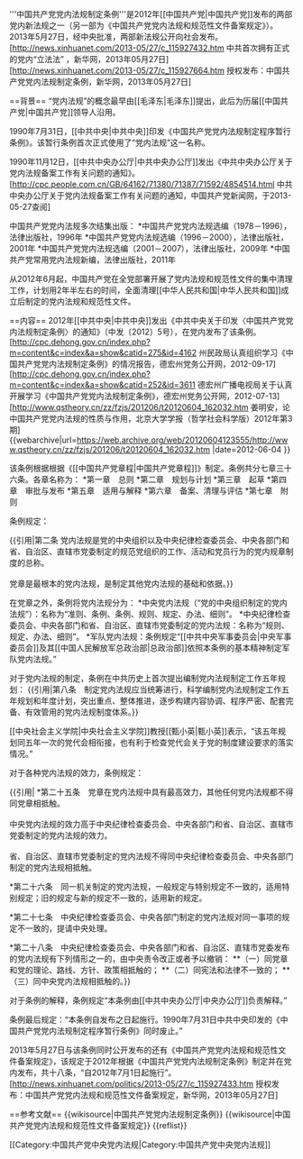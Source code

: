 '''中国共产党党内法规制定条例'''是2012年[[中国共产党|中国共产党]]发布的两部党内新法规之一（另一部为《中国共产党党内法规和规范性文件备案规定》）。2013年5月27日，经中央批准，两部新法规公开向社会发布。<ref name=lff>[http://news.xinhuanet.com/2013-05/27/c_115927432.htm 中共首次拥有正式的党内“立法法” ，新华网，2013年05月27日]</ref><ref name=sqfb>[http://news.xinhuanet.com/2013-05/27/c_115927664.htm 授权发布：中国共产党党内法规制定条例，新华网，2013年05月27日]</ref>

==背景==
“党内法规”的概念最早由[[毛泽东|毛泽东]]提出，此后为历届[[中国共产党|中国共产党]]领导人沿用。<ref name=jiang/>

1990年7月31日，[[中共中央|中共中央]]印发《中国共产党党内法规制定程序暂行条例》。该暂行条例首次正式使用了“党内法规”这一名称。<ref name=lff/><ref name=sqfb/>

1990年11月12日，[[中共中央办公厅|中共中央办公厅]]发出《中共中央办公厅关于党内法规备案工作有关问题的通知》。<ref>[http://cpc.people.com.cn/GB/64162/71380/71387/71592/4854514.html 中共中央办公厅关于党内法规备案工作有关问题的通知，中国共产党新闻网，于2013-05-27查阅]</ref>

中国共产党党内法规多次结集出版：<ref name=jiang/>
*中国共产党党内法规选编（1978－1996），法律出版社，1996年
*中国共产党党内法规选编（1996－2000），法律出版社，2001年
*中国共产党党内法规选编（2001－2007），法律出版社，2009年
*中国共产党常用党内法规新编，法律出版社，2011年

从2012年6月起，中国共产党在全党部署开展了党内法规和规范性文件的集中清理工作，计划用2年半左右的时间，全面清理[[中华人民共和国|中华人民共和国]]成立后制定的党内法规和规范性文件。<ref name=lff/>

==内容==
2012年[[中共中央|中共中央]]发出《中共中央关于印发〈中国共产党党内法规制定条例〉的通知》（中发〔2012〕5号），在党内发布了该条例。<ref>[http://cpc.dehong.gov.cn/index.php?m=content&c=index&a=show&catid=275&id=4162 州民政局认真组织学习《中国共产党党内法规制定条例》的情况报告，德宏州党务公开网，2012-09-17]</ref><ref>[http://cpc.dehong.gov.cn/index.php?m=content&c=index&a=show&catid=252&id=3611 德宏州广播电视局关于认真开展学习《中国共产党党内法规制定条例》，德宏州党务公开网，2012-07-13]</ref><ref name=jiang>[http://www.qstheory.cn/zz/fzjs/201206/t20120604_162032.htm 姜明安，论中国共产党党内法规的性质与作用，北京大学学报（哲学社会科学版）2012年第3期] {{webarchive|url=https://web.archive.org/web/20120604123555/http://www.qstheory.cn/zz/fzjs/201206/t20120604_162032.htm |date=2012-06-04 }}</ref>

该条例根据根据《[[中国共产党章程|中国共产党章程]]》制定。条例共分七章三十六条。各章名称为：<ref name=sqfb/>
*第一章　总则
*第二章　规划与计划
*第三章　起草
*第四章　审批与发布
*第五章　适用与解释
*第六章　备案、清理与评估
*第七章　附则

条例规定：<ref name=sqfb/>

{{引用|第二条 党内法规是党的中央组织以及中央纪律检查委员会、中央各部门和省、自治区、直辖市党委制定的规范党组织的工作、活动和党员行为的党内规章制度的总称。<br><br>党章是最根本的党内法规，是制定其他党内法规的基础和依据。}}

在党章之外，条例将党内法规分为：<ref name=sqfb/>
*中央党内法规（“党的中央组织制定的党内法规”）：名称为“准则、条例、条例、规则、规定、办法、细则”。
*中央纪律检查委员会、中央各部门和省、自治区、直辖市党委制定的党内法规：名称为“规则、规定、办法、细则”。
*军队党内法规：条例规定“[[中共中央军事委员会|中央军事委员会]]及其[[中国人民解放军总政治部|总政治部]]依照本条例的基本精神制定军队党内法规。”

对于党内法规的制定，条例在中共历史上首次提出编制党内法规制定工作五年规划：<ref name=lff/>
{{引用|第八条　制定党内法规应当统筹进行，科学编制党内法规制定工作五年规划和年度计划，突出重点、整体推进，逐步构建内容协调、程序严密、配套完备、有效管用的党内法规制度体系。}}

[[中央社会主义学院|中央社会主义学院]]教授[[甄小英|甄小英]]表示，“该五年规划同五年一次的党代会相衔接，也有利于检查党代会关于党的制度建设要求的落实情况。”<ref name=lff/>

对于各种党内法规的效力，条例规定：<ref name=sqfb/>

{{引用|
*第二十五条　党章在党内法规中具有最高效力，其他任何党内法规都不得同党章相抵触。<br><br>中央党内法规的效力高于中央纪律检查委员会、中央各部门和省、自治区、直辖市党委制定的党内法规的效力。<br><br>省、自治区、直辖市党委制定的党内法规不得同中央纪律检查委员会、中央各部门制定的党内法规相抵触。

*第二十六条　同一机关制定的党内法规，一般规定与特别规定不一致的，适用特别规定；旧的规定与新的规定不一致的，适用新的规定。

*第二十七条　中央纪律检查委员会、中央各部门制定的党内法规对同一事项的规定不一致的，提请中央处理。

*第二十八条　中央纪律检查委员会、中央各部门和省、自治区、直辖市党委发布的党内法规有下列情形之一的，由中央责令改正或者予以撤销：
**（一）同党章和党的理论、路线、方针、政策相抵触的；
**（二）同宪法和法律不一致的；
**（三）同中央党内法规相抵触的。}}

对于条例的解释，条例规定“本条例由[[中共中央办公厅|中央办公厅]]负责解释。”<ref name=sqfb/>

条例最后规定：“本条例自发布之日起施行。1990年7月31日中共中央印发的《中国共产党党内法规制定程序暂行条例》同时废止。”<ref name=sqfb/>

2013年5月27日与该条例同时公开发布的还有《中国共产党党内法规和规范性文件备案规定》，该规定于2012年根据《中国共产党党内法规制定条例》制定并在党内发布，共十八条，“自2012年7月1日起施行”。<ref>[http://news.xinhuanet.com/politics/2013-05/27/c_115927433.htm 授权发布：中国共产党党内法规和规范性文件备案规定，新华网，2013年05月27日]</ref>

==参考文献==
{{wikisource|中国共产党党内法规制定条例}}
{{wikisource|中国共产党党内法规和规范性文件备案规定}}
{{reflist}}

[[Category:中国共产党中央党内法规|Category:中国共产党中央党内法规]]